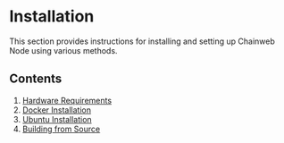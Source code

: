 # Installation

This section provides instructions for installing and setting up Chainweb Node using various methods.

## Contents

1. [Hardware Requirements](./hardware-requirements.md)
2. [Docker Installation](./docker-installation.md)
3. [Ubuntu Installation](./ubuntu-installation.md)
4. [Building from Source](./building-from-source.md)

